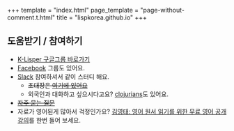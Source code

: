 +++
template = "index.html"
page_template = "page-without-comment.t.html"
title = "lispkorea.github.io"
+++

## 도움받기 / 참여하기

- [K-Lisper 구글그룹 바로가기](https://groups.google.com/forum/#!forum/lisp-korea)
- [<i class="fab fa-facebook"></i> Facebook](https://www.facebook.com/groups/defnclojure/) 그룹도 있어요.
- [<i class="fab fa-slack"></i> Slack](https://clojure-korea.slack.com/) 참여하셔서 같이 스터디 해요.
  - ~~초대장은 [여기에 있어요](https://clojure-korea-invitation.herokuapp.com/)~~
  - 외국인과 대화하고 싶으시다고요? [<i class="fab fa-slack"></i> clojurians](clojurians.net)도 있어요.
- ~~[자주 묻는 질문](faq)~~
- 자료가 영어된게 많아서 걱정인가요? [김영태: 영어 원서 읽기를 위한 무료 영어 공개 강의](https://philoskim.github.io/english/)를 한번 들어 보세요.